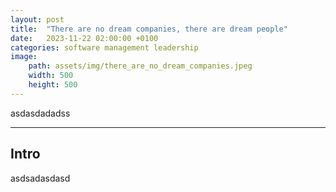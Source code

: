 ```yaml
---
layout: post
title:  "There are no dream companies, there are dream people"
date:   2023-11-22 02:00:00 +0100
categories: software management leadership
image:
    path: assets/img/there_are_no_dream_companies.jpeg  
    width: 500
    height: 500
---
```


asdasdadadss

---
>

## Intro
asdsadasdasd
